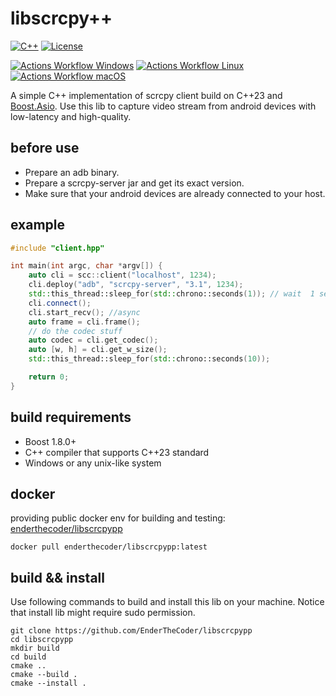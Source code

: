 # libscrcpy++

[![C++](https://img.shields.io/badge/C++-23-blue)](https://en.cppreference.com/w/cpp/23)
[![License](https://img.shields.io/badge/License-MIT-blue)](LICENSE)

[![Actions Workflow Windows](https://github.com/deniskovalchuk/ftp-client/actions/workflows/windows.yml/badge.svg)](https://github.com/deniskovalchuk/ftp-client/actions/workflows/windows.yml)
[![Actions Workflow Linux](https://github.com/deniskovalchuk/ftp-client/actions/workflows/linux.yml/badge.svg)](https://github.com/deniskovalchuk/ftp-client/actions/workflows/linux.yml)
[![Actions Workflow macOS](https://github.com/deniskovalchuk/ftp-client/actions/workflows/macos.yml/badge.svg)](https://github.com/deniskovalchuk/ftp-client/actions/workflows/macos.yml)

A simple C++ implementation of scrcpy client build on C++23
and [Boost.Asio](https://www.boost.org/doc/libs/1_87_0/doc/html/boost_asio.html). Use this lib to capture video stream
from android devices with low-latency
and high-quality.

## before use

- Prepare an adb binary.
- Prepare a scrcpy-server jar and get its exact version.
- Make sure that your android devices are already connected to your host.
## example

```c++
#include "client.hpp"

int main(int argc, char *argv[]) {
    auto cli = scc::client("localhost", 1234);
    cli.deploy("adb", "scrcpy-server", "3.1", 1234);
    std::this_thread::sleep_for(std::chrono::seconds(1)); // wait  1 sec for scrcpy server to start up
    cli.connect();
    cli.start_recv(); //async
    auto frame = cli.frame();
    // do the codec stuff
    auto codec = cli.get_codec();
    auto [w, h] = cli.get_w_size();
    std::this_thread::sleep_for(std::chrono::seconds(10));

    return 0;
}
```

## build requirements

- Boost 1.8.0+
- C++ compiler that supports C++23 standard
- Windows or any unix-like system

## docker

providing public docker env for building and
testing: [enderthecoder/libscrcpypp](https://hub.docker.com/repository/docker/enderthecoder/libscrcpypp)

```shell
docker pull enderthecoder/libscrcpypp:latest
```

## build && install
Use following commands to build and install this lib on your machine. Notice that install lib might require sudo permission.
```shell
git clone https://github.com/EnderTheCoder/libscrcpypp
cd libscrcpypp
mkdir build
cd build
cmake ..
cmake --build .
cmake --install .
```